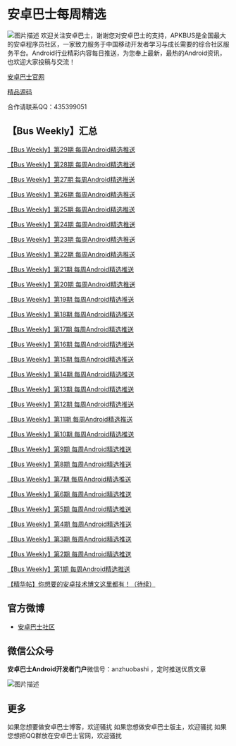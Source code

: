 # 安卓巴士每周精选

![图片描述](/data/attachment/album/201612/01/171538nrmmo55q8ehojekc.png)
欢迎关注安卓巴士，谢谢您对安卓巴士的支持，APKBUS是全国最大的安卓程序员社区，一家致力服务于中国移动开发者学习与成长需要的综合社区服务平台。Android行业精彩内容每日推送，为您奉上最新，最热的Android资讯，也欢迎大家投稿与交流！

[安卓巴士官网](http://www.akpbus.com)


[精品源码](http://www.apkbus.com/forum-417-1.html)


合作请联系QQ：435399051

## 【Bus Weekly】汇总

[【Bus Weekly】第29期 每周Android精选推送](http://www.apkbus.com/thread-270836-1-1.html)

[【Bus Weekly】第28期 每周Android精选推送](http://www.apkbus.com/thread-270594-1-1.html)

[【Bus Weekly】第27期 每周Android精选推送](http://www.apkbus.com/thread-270395-1-1.html)

[【Bus Weekly】第26期 每周Android精选推送](http://www.apkbus.com/thread-270265-1-1.html)

[【Bus Weekly】第25期 每周Android精选推送](http://www.apkbus.com/thread-270067-1-1.html)

[【Bus Weekly】第24期 每周Android精选推送](http://www.apkbus.com/thread-269526-1-1.html)

[【Bus Weekly】第23期 每周Android精选推送](http://www.apkbus.com/thread-269193-1-1.html)

[【Bus Weekly】第22期 每周Android精选推送](http://www.apkbus.com/forum.php?mod=viewthread&tid=268875&page=1&extra=#pid4243580)

[【Bus Weekly】第21期 每周Android精选推送](http://www.apkbus.com/forum.php?mod=viewthread&tid=268579&page=1&extra=&_dsign=421bcc02)

[【Bus Weekly】第20期 每周Android精选推送](http://www.apkbus.com/forum.php?mod=viewthread&tid=268251&page=1&extra=&_dsign=5a8693f7)

[【Bus Weekly】第19期 每周Android精选推送](http://www.apkbus.com/forum.php?mod=viewthread&tid=268127&extra=page%3D1%26filter%3Dauthor%26orderby%3Ddateline)

[【Bus Weekly】第18期 每周Android精选推送](http://www.apkbus.com/forum.php?mod=viewthread&tid=267995&extra=page%3D2%26filter%3Dauthor%26orderby%3Ddateline)

[【Bus Weekly】第17期 每周Android精选推送](http://www.apkbus.com/forum.php?mod=viewthread&tid=267777&page=1&extra=&_dsign=0521b9ec)

[【Bus Weekly】第16期 每周Android精选推送](http://www.apkbus.com/thread-267288-1-1.html)

[【Bus Weekly】第15期 每周Android精选推送](http://www.apkbus.com/thread-267288-1-1.html)

[【Bus Weekly】第14期 每周Android精选推送](http://www.apkbus.com/thread-267057-1-1.html)

[【Bus Weekly】第13期 每周Android精选推送](http://www.apkbus.com/thread-266826-1-1.html)

[【Bus Weekly】第12期 每周Android精选推送](http://www.apkbus.com/thread-266651-1-1.html)

[【Bus Weekly】第11期 每周Android精选推送](http://www.apkbus.com/thread-266445-1-1.html)

[【Bus Weekly】第10期 每周Android精选推送](http://www.apkbus.com/thread-266154-1-1.html)

[【Bus Weekly】第9期 每周Android精选推送](http://www.apkbus.com/thread-265483-1-1.html)

[【Bus Weekly】第8期 每周Android精选推送](http://www.apkbus.com/thread-258804-1-1.html)

[【Bus Weekly】第7期 每周Android精选推送](http://www.apkbus.com/thread-258531-1-1.html)

[【Bus Weekly】第6期 每周Android精选推送](http://www.apkbus.com/thread-258245-1-1.html)

[【Bus Weekly】第5期 每周Android精选推送](http://www.apkbus.com/thread-258003-1-1.html)

[【Bus Weekly】第4期 每周Android精选推送](http://www.apkbus.com/thread-257647-1-1.html)

[【Bus Weekly】第3期 每周Android精选推送](http://www.apkbus.com/thread-257256-1-1.html)

[【Bus Weekly】第2期 每周Android精选推送](http://www.apkbus.com/thread-256460-1-1.html)

[【Bus Weekly】第1期 每周Android精选推送](http://www.apkbus.com/thread-256291-1-1.html)


[【精华帖】你想要的安卓技术博文这里都有！（待续）](http://www.apkbus.com/forum.php?mod=viewthread&tid=256632&_dsign=08f33db1)


## 官方微博

- [安卓巴士社区](http://weibo.com/apkbusbbs/home?topnav=1&wvr=6)


## 微信公众号

**安卓巴士Android开发者门户**微信号：anzhuobashi ，定时推送优质文章

![图片描述](/data/attachment/album/201612/01/171335b699609ng06hn0s8.jpg)

## 更多

如果您想要做安卓巴士博客，欢迎骚扰
如果您想做安卓巴士版主，欢迎骚扰
如果您想把QQ群放在安卓巴士官网，欢迎骚扰